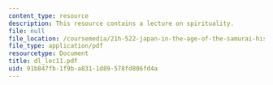 ```yaml
---
content_type: resource
description: This resource contains a lecture on spirituality.
file: null
file_location: /coursemedia/21h-522-japan-in-the-age-of-the-samurai-history-and-film-fall-2006/91b847fb1f9ba8311d89578fd806fd4a_dl_lec11.pdf
file_type: application/pdf
resourcetype: Document
title: dl_lec11.pdf
uid: 91b847fb-1f9b-a831-1d89-578fd806fd4a
---
```

